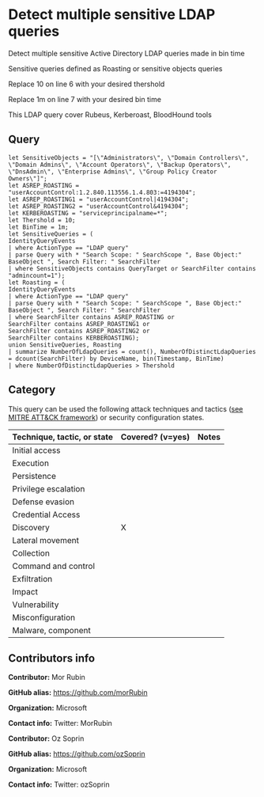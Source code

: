 # Detect multiple sensitive LDAP queries

Detect multiple sensitive Active Directory LDAP queries made in bin time

Sensitive queries defined as Roasting or sensitive objects queries

Replace 10 on line 6 with your desired thershold

Replace 1m on line 7 with your desired bin time

This LDAP query cover Rubeus, Kerberoast, BloodHound tools

## Query

```
let SensitiveObjects = "[\"Administrators\", \"Domain Controllers\", \"Domain Admins\", \"Account Operators\", \"Backup Operators\", \"DnsAdmin\", \"Enterprise Admins\", \"Group Policy Creator Owners\"]";
let ASREP_ROASTING = "userAccountControl:1.2.840.113556.1.4.803:=4194304";
let ASREP_ROASTING1 = "userAccountControl|4194304";
let ASREP_ROASTING2 = "userAccountControl&4194304";
let KERBEROASTING = "serviceprincipalname=*";
let Thershold = 10;
let BinTime = 1m;
let SensitiveQueries = (
IdentityQueryEvents
| where ActionType == "LDAP query"
| parse Query with * "Search Scope: " SearchScope ", Base Object:" BaseObject ", Search Filter: " SearchFilter
| where SensitiveObjects contains QueryTarget or SearchFilter contains "admincount=1");
let Roasting = (
IdentityQueryEvents
| where ActionType == "LDAP query"
| parse Query with * "Search Scope: " SearchScope ", Base Object:" BaseObject ", Search Filter: " SearchFilter
| where SearchFilter contains ASREP_ROASTING or
SearchFilter contains ASREP_ROASTING1 or
SearchFilter contains ASREP_ROASTING2 or
SearchFilter contains KERBEROASTING);
union SensitiveQueries, Roasting
| summarize NumberOfLdapQueries = count(), NumberOfDistinctLdapQueries = dcount(SearchFilter) by DeviceName, bin(Timestamp, BinTime)
| where NumberOfDistinctLdapQueries > Thershold 

```
## Category

This query can be used the following attack techniques and tactics ([see MITRE ATT&CK framework](https://attack.mitre.org/)) or security configuration states.

| Technique, tactic, or state | Covered? (v=yes) | Notes |
|------------------------|----------|-------|
| Initial access |  |  |
| Execution |  |  |
| Persistence |  |  | 
| Privilege escalation |  |  |
| Defense evasion |  |  | 
| Credential Access |  |  | 
| Discovery | X |  | 
| Lateral movement |  |  | 
| Collection |  |  | 
| Command and control |  |  | 
| Exfiltration |  |  | 
| Impact |  |  |
| Vulnerability |  |  |
| Misconfiguration |  |  |
| Malware, component |  |  |


## Contributors info

**Contributor:** Mor Rubin

**GitHub alias:** https://github.com/morRubin

**Organization:** Microsoft

**Contact info:** Twitter: MorRubin

**Contributor:** Oz Soprin

**GitHub alias:** https://github.com/ozSoprin

**Organization:** Microsoft

**Contact info:** Twitter: ozSoprin
